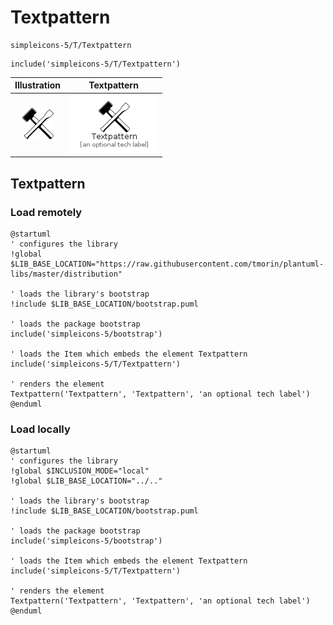 # Textpattern


```text
simpleicons-5/T/Textpattern
```

```text
include('simpleicons-5/T/Textpattern')
```



| Illustration | Textpattern |
| :---: | :---: |
| ![illustration for Illustration](../../simpleicons-5/T/Textpattern.png) | ![illustration for Textpattern](../../simpleicons-5/T/Textpattern.Local.png) |




## Textpattern

### Load remotely
```plantuml
@startuml
' configures the library
!global $LIB_BASE_LOCATION="https://raw.githubusercontent.com/tmorin/plantuml-libs/master/distribution"

' loads the library's bootstrap
!include $LIB_BASE_LOCATION/bootstrap.puml

' loads the package bootstrap
include('simpleicons-5/bootstrap')

' loads the Item which embeds the element Textpattern
include('simpleicons-5/T/Textpattern')

' renders the element
Textpattern('Textpattern', 'Textpattern', 'an optional tech label')
@enduml
```

### Load locally
```plantuml
@startuml
' configures the library
!global $INCLUSION_MODE="local"
!global $LIB_BASE_LOCATION="../.."

' loads the library's bootstrap
!include $LIB_BASE_LOCATION/bootstrap.puml

' loads the package bootstrap
include('simpleicons-5/bootstrap')

' loads the Item which embeds the element Textpattern
include('simpleicons-5/T/Textpattern')

' renders the element
Textpattern('Textpattern', 'Textpattern', 'an optional tech label')
@enduml
```

